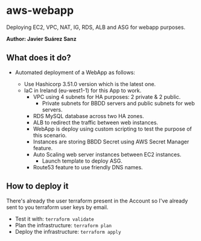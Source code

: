 # aws-webapp
Deploying EC2, VPC, NAT, IG, RDS, ALB and ASG for webapp purposes.

**Author: Javier Suárez Sanz**


## What does it do?
   - Automated deployment of a WebApp as follows:
   
     * Use Hashicorp 3.51.0 version which is the latest one.
     * IaC in Ireland (eu-west1-1) for this App to work.
          * VPC using 4 subnets for HA purposes: 2 private & 2 public.
            * Private subnets for BBDD servers and public subnets for web servers.
          * RDS MySQL database across two HA zones.
          * ALB to redirect the traffic between web instances.
          * WebApp is deploy using custom scripting to test the purpose of this scenario.
          * Instances are storing BBDD Secret using AWS Secret Manager feature.
          * Auto Scaling web server instances between EC2 instances.
            * Launch template to deploy ASG.
          * Route53 feature to use friendly DNS names.
     
## How to deploy it

There's already the user terraform present in the Account so I've already sent to you terraform user keys by email.

* Test it with: ````terraform validate````
* Plan the infrastructure: ````terraform plan````
* Deploy the infrastructure: ````terraform apply````
